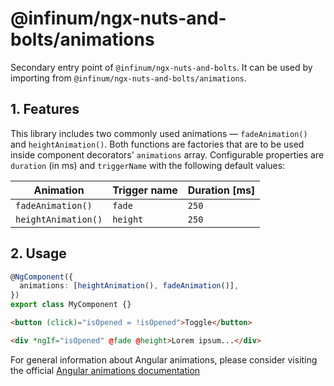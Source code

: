 # @infinum/ngx-nuts-and-bolts/animations

Secondary entry point of `@infinum/ngx-nuts-and-bolts`. It can be used by importing from `@infinum/ngx-nuts-and-bolts/animations`.

## 1. Features

This library includes two commonly used animations — `fadeAnimation()` and `heightAnimation()`. Both functions are factories that are to be used inside component decorators' `animations` array. Configurable properties are `duration` (in ms) and `triggerName` with the following default values:

| Animation           | Trigger name | Duration [ms] |
| ------------------- | ------------ | ------------- |
| `fadeAnimation()`   | `fade`       | `250`         |
| `heightAnimation()` | `height`     | `250`         |

## 2. Usage

```ts
@NgComponent({
  animations: [heightAnimation(), fadeAnimation()],
})
export class MyComponent {}
```

```html
<button (click)="isOpened = !isOpened">Toggle</button>

<div *ngIf="isOpened" @fade @height>Lorem ipsum...</div>
```

For general information about Angular animations, please consider visiting the official [Angular
animations documentation](https://angular.io/guide/animations)
